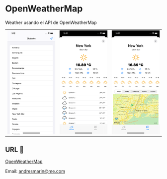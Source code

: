 # OpenWeatherMap

Weather usando el API de OpenWeatherMap

<table>
<tbody>
<tr>
<td><img src="https://github.com/andriunet/OpenWeatherMap/blob/main/Ciudades.png"  /></td>
<td><img src="https://github.com/andriunet/OpenWeatherMap/blob/main/Weather_1.png"/></td>
<td><img src="https://github.com/andriunet/OpenWeatherMap/blob/main/Weather_2.png"/></td>
</tr>
</tbody>
</table>

## URL 📖

[OpenWeatherMap](https://openweathermap.org/)

Email: andresmarin@me.com

